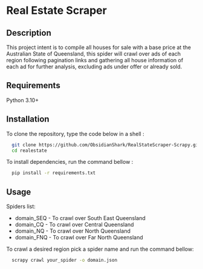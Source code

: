 # Real Estate Scraper



## Description
This project intent is to compile all houses for sale with a base price at the Australian State of Queensland, this spider will crawl over ads of each region following pagination links and gathering all house information of each ad for further analysis, excluding ads under offer or already sold. 

## Requirements

Python 3.10+


## Installation

To clone the repository, type the code below in a shell :

```bash
  git clone https://github.com/ObsidianShark/RealStateScraper-Scrapy.git
  cd realestate
```

To install dependencies, run the command bellow :

```bash
  pip install -r requirements.txt
```



## Usage

Spiders list:

* domain_SEQ - To crawl over South East Queensland
* domain_CQ - To crawl over Central Queensland
* domain_NQ - To crawl over North Queensland
* domain_FNQ - To crawl over Far North Queensland


To crawl a desired region pick a spider name and run the command bellow:

```bash
  scrapy crawl your_spider -o domain.json
```

